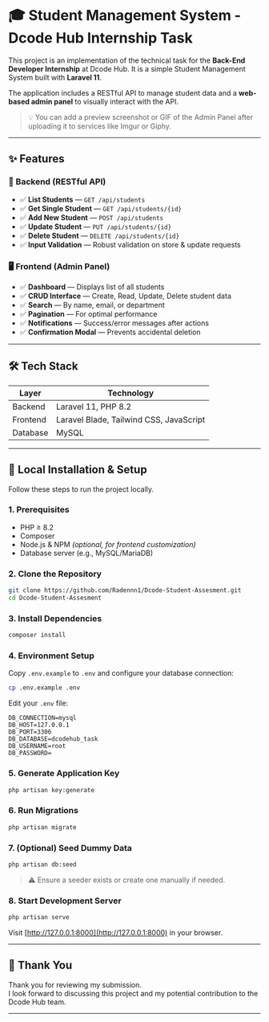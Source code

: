 
# 🎓 Student Management System - Dcode Hub Internship Task

This project is an implementation of the technical task for the **Back-End Developer Internship** at Dcode Hub. It is a simple Student Management System built with **Laravel 11**.

The application includes a RESTful API to manage student data and a **web-based admin panel** to visually interact with the API.

> 💡 You can add a preview screenshot or GIF of the Admin Panel after uploading it to services like Imgur or Giphy.

---

## ✨ Features

### 🧠 Backend (RESTful API)
- ✅ **List Students** — `GET /api/students`
- ✅ **Get Single Student** — `GET /api/students/{id}`
- ✅ **Add New Student** — `POST /api/students`
- ✅ **Update Student** — `PUT /api/students/{id}`
- ✅ **Delete Student** — `DELETE /api/students/{id}`
- ✅ **Input Validation** — Robust validation on store & update requests

### 🖥️ Frontend (Admin Panel)
- ✅ **Dashboard** — Displays list of all students
- ✅ **CRUD Interface** — Create, Read, Update, Delete student data
- ✅ **Search** — By name, email, or department
- ✅ **Pagination** — For optimal performance
- ✅ **Notifications** — Success/error messages after actions
- ✅ **Confirmation Modal** — Prevents accidental deletion

---

## 🛠️ Tech Stack

| Layer     | Technology                      |
|-----------|----------------------------------|
| Backend   | Laravel 11, PHP 8.2              |
| Frontend  | Laravel Blade, Tailwind CSS, JavaScript |
| Database  | MySQL                            |

---

## 🚀 Local Installation & Setup

Follow these steps to run the project locally.

### 1. Prerequisites
- PHP ≥ 8.2
- Composer
- Node.js & NPM *(optional, for frontend customization)*
- Database server (e.g., MySQL/MariaDB)

### 2. Clone the Repository
```bash
git clone https://github.com/Radennn1/Dcode-Student-Assesment.git
cd Dcode-Student-Assesment
```

### 3. Install Dependencies
```bash
composer install
```

### 4. Environment Setup
Copy `.env.example` to `.env` and configure your database connection:
```bash
cp .env.example .env
```

Edit your `.env` file:
```env
DB_CONNECTION=mysql
DB_HOST=127.0.0.1
DB_PORT=3306
DB_DATABASE=dcodehub_task
DB_USERNAME=root
DB_PASSWORD=
```

### 5. Generate Application Key
```bash
php artisan key:generate
```

### 6. Run Migrations
```bash
php artisan migrate
```

### 7. (Optional) Seed Dummy Data
```bash
php artisan db:seed
```
> ⚠️ Ensure a seeder exists or create one manually if needed.

### 8. Start Development Server
```bash
php artisan serve
```

Visit [http://127.0.0.1:8000](http://127.0.0.1:8000) in your browser.

---

## 🙏 Thank You

Thank you for reviewing my submission.  
I look forward to discussing this project and my potential contribution to the Dcode Hub team.

---
